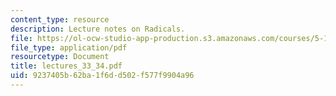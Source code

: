 ```yaml
---
content_type: resource
description: Lecture notes on Radicals.
file: https://ol-ocw-studio-app-production.s3.amazonaws.com/courses/5-13-organic-chemistry-ii-fall-2006/9237405b62ba1f6dd502f577f9904a96_lectures_33_34.pdf
file_type: application/pdf
resourcetype: Document
title: lectures_33_34.pdf
uid: 9237405b-62ba-1f6d-d502-f577f9904a96
---
```

